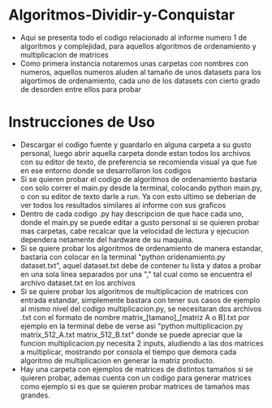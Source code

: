 # Algoritmos-Dividir-y-Conquistar

* Aqui se presenta todo el codigo relacionado al informe numero 1 de algoritmos y complejidad, para aquellos algoritmos de ordenamiento y multiplicacion de matrices
* Como primera instancia notaremos unas carpetas con nombres con numeros, aquellos numeros aluden al tamaño de unos datasets para los algortimos de ordenamiento, cada uno de los datasets con cierto grado de desorden entre ellos para probar

# Instrucciones de Uso

* Descargar el codigo fuente y guardarlo en alguna carpeta a su gusto personal, luego abrir aquella carpeta donde estan todos los archivos con su editor de texto, de preferencia se recomienda visual ya que fue en ese entorno donde se desarrollaron los codigos
* Si se quieren probar el codigo de algoritmos de ordenamiento bastaria con solo correr el main.py desde la terminal, colocando python main.py, o con su editor de texto darle a run. Ya con esto ultimo se deberian de ver todos los resultados similares al informe con sus graficos
* Dentro de cada codigo .py hay descripcion de que hace cada uno, donde el main.py se puede editar a gusto personal si se quieren probar mas carpetas, cabe recalcar que la velocidad de lectura y ejecucion dependera netamente del hardware de su maquina.
* Si se quiere probar los algoritmos de ordenamiento de manera estandar, bastaria con colocar en la terminal "python oridenamiento.py dataset.txt", aquel dataset.txt debe de contener tu lista y datos a probar en una sola linea separados por una "," tal cual como se encuentra el archivo dataset.txt en los archivos
* Si se quiere probar los algoritmos de multiplicacion de matrices con entrada estandar, simplemente bastara con tener sus casos de ejemplo al mismo nivel del codigo multiplicacion.py, se necesitaran dos archivos .txt con el formato de nombre matrix_[tamano]_[matriz A o B].txt por ejemplo en la terminal debe de verse asi "python multiplicacion.py matrix_512_A.txt matrix_512_B.txt" donde se puede apreciar que la funcion multiplicacion.py necesita 2 inputs, aludiendo a las dos matrices a multiplicar, mostrando por consola el tiempo que demora cada algoritmo de multiplicacion en generar la matriz producto.
* Hay una carpeta con ejemplos de matrices de distintos tamaños si se quieren probar, ademas cuenta con un codigo para generar matrices como ejemplo si es que se quieren probar matrices de tamaños mas grandes.
